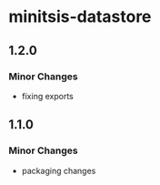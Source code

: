 # minitsis-datastore

## 1.2.0

### Minor Changes

- fixing exports

## 1.1.0

### Minor Changes

- packaging changes
